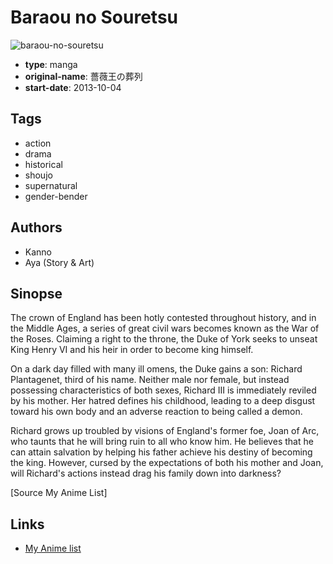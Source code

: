 # Baraou no Souretsu

![baraou-no-souretsu](https://cdn.myanimelist.net/images/manga/3/120487.jpg)

-   **type**: manga
-   **original-name**: 薔薇王の葬列
-   **start-date**: 2013-10-04

## Tags

-   action
-   drama
-   historical
-   shoujo
-   supernatural
-   gender-bender

## Authors

-   Kanno
-   Aya (Story & Art)

## Sinopse

The crown of England has been hotly contested throughout history, and in the Middle Ages, a series of great civil wars becomes known as the War of the Roses. Claiming a right to the throne, the Duke of York seeks to unseat King Henry VI and his heir in order to become king himself.

On a dark day filled with many ill omens, the Duke gains a son: Richard Plantagenet, third of his name. Neither male nor female, but instead possessing characteristics of both sexes, Richard III is immediately reviled by his mother. Her hatred defines his childhood, leading to a deep disgust toward his own body and an adverse reaction to being called a demon.

Richard grows up troubled by visions of England's former foe, Joan of Arc, who taunts that he will bring ruin to all who know him. He believes that he can attain salvation by helping his father achieve his destiny of becoming the king. However, cursed by the expectations of both his mother and Joan, will Richard's actions instead drag his family down into darkness?

[Source My Anime List]

## Links

-   [My Anime list](https://myanimelist.net/manga/61097/Baraou_no_Souretsu)
